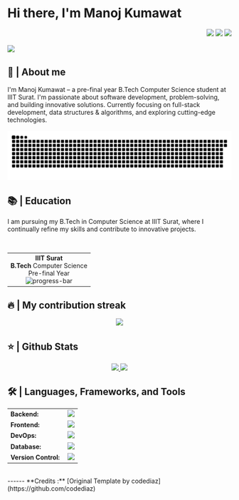 # Hi there, I'm Manoj Kumawat
<div align="right"> <a style="text-decoration: none" target="_blank" href="https://github.com/manoj0727"> <img src="https://visitor-badge.laobi.icu/badge?page_id=manoj0727.manoj0727&left_color=gray&right_color=blue&left_text=Coders%20visitors"> </a> <a style="text-decoration: none" target="_blank" href="https://instagram.com/manoj07_27"> <img width="60" src="https://img.shields.io/badge/-Follow%20on%20Instagram-E4405F?style=social&logo=instagram&logoColor=white"> </a> <a style="text-decoration: none" target="_blank" href="https://www.linkedin.com/in/manoj-kumawat-iiits"> <img width="70" src="https://img.shields.io/badge/-Connect-blue?style=flat&logo=Linkedin&logoColor=white"> </a> </div> <br> <img src="https://readme-typing-svg.herokuapp.com/?font=Roboto&weight=900&size=40&vCenter=true&width=500&height=70&duration=4000&color=B3B3B3&lines=Hi+There!+👋;+I'm+Manoj+Kumawat!;" /> <h2>📖 | About me</h2> I'm Manoj Kumawat – a pre-final year B.Tech Computer Science student at IIIT Surat. I'm passionate about software development, problem-solving, and building innovative solutions. Currently focusing on full-stack development, data structures & algorithms, and exploring cutting-edge technologies. <div align="center"> <br> <img alt="snake eating my contributions" src="https://raw.githubusercontent.com/codediaz/codediaz/output/github-contribution-grid-snake.svg" /> <br/> </div> <h2>📚 | Education</h2> <p>I am pursuing my B.Tech in Computer Science at IIIT Surat, where I continually refine my skills and contribute to innovative projects.</p> <br> <div align="center"> <table style="margin-left: auto; margin-right: auto;"> <tr> <td align="center"> <strong>IIIT Surat</strong><br><strong>B.Tech</strong> Computer Science<br>Pre-final Year<br> <img src="https://progress-bar.dev/75/" width="105" alt="progress-bar"/> </td> </tr> </table> </div> <h2>🔥 | My contribution streak</h2> <p align="center"> <a href="https://github.com/DenverCoder1/github-readme-streak-stats"> <img src="https://github-readme-streak-stats.herokuapp.com/?user=manoj0727#version3"/> </a> </p> <h2>⭐ | Github Stats</h2> <div align="center"> <a href="https://github.com/manoj0727"> <img height="180em" src="https://github-readme-stats.vercel.app/api?username=manoj0727&show_icons=true&theme=default&include_all_commits=true&count_private=true"/> <img height="180em" src="https://github-readme-stats.vercel.app/api/top-langs/?username=manoj0727&layout=compact&langs_count=7&theme=default"/> </a> </div> <h2>🛠️ | Languages, Frameworks, and Tools</h2> <table> <tr> <td style="font-weight: bold; padding-right: 10px; vertical-align: center; border: none;">Backend:</td> <td><img height="40" src="https://skillicons.dev/icons?i=c,python,java,nodejs,torch"/></td> </tr> <tr> <td style="font-weight: bold; padding-right: 10px; vertical-align: center;">Frontend:</td> <td><img height="40" src="https://skillicons.dev/icons?i=javascript,react,tailwindcss"/></td> </tr> <tr> <td style="font-weight: bold; padding-right: 10px; vertical-align: center; border: none;">DevOps:</td> <td><img height="40" src="https://skillicons.dev/icons?i=docker,githubactions"/></td> </tr> <tr> <td style="font-weight: bold; padding-right: 10px; vertical-align: center; border: none;">Database:</td> <td><img height="40" src="https://skillicons.dev/icons?i=mongodb,mysql"/></td> </tr> <tr> <td style="font-weight: bold; padding-right: 10px; vertical-align: center; border: none;">Version Control:</td> <td><img height="40" src="https://skillicons.dev/icons?i=github,git"/></td> </tr> </table> <br> ------ **Credits :** [Original Template by codediaz](https://github.com/codediaz)
